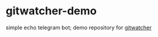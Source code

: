 # gitwatcher-demo
simple echo telegram bot; demo repository for [gitwatcher](https://github.com/KD3n1z/gitwatcher)
